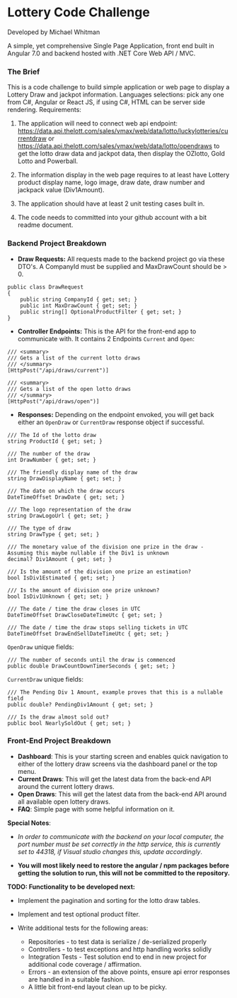 Lottery Code Challenge 
=========
Developed by Michael Whitman


A simple, yet comprehensive Single Page Application, front end built in Angular 7.0 and backend hosted with .NET Core Web API / MVC.

### The Brief

This is a code challenge to build simple application or web page to display a Lottery Draw and jackpot information.
Languages selections: pick any one from C#, Angular or React JS, if using C#, HTML can be server side rendering. 
Requirements:
1. The application will need to connect web api endpoint:
https://data.api.thelott.com/sales/vmax/web/data/lotto/luckylotteries/currentdraw or 
https://data.api.thelott.com/sales/vmax/web/data/lotto/opendraws to get the lotto draw data and jackpot data, then display the OZlotto, Gold Lotto and Powerball.

2. The information display in the web page requires to at least have Lottery product display name, 
logo image, draw date, draw number and jackpack value (Div1Amount). 

3. The application should have at least 2 unit testing cases built in. 

4. The code needs to committed into your github account with a bit readme document. 


### Backend Project Breakdown

+ **Draw Requests:**
All requests made to the backend project go via these DTO's.
A CompanyId must be supplied and MaxDrawCount should be > 0.
```
public class DrawRequest
{
    public string CompanyId { get; set; }
    public int MaxDrawCount { get; set; }
    public string[] OptionalProductFilter { get; set; }
}
```

+ **Controller Endpoints:**
This is the API for the front-end app to communicate with.  It contains 2 Endpoints `Current` and `Open`:
```
/// <summary>
/// Gets a list of the current lotto draws
/// </summary>
[HttpPost("/api/draws/current")]

/// <summary>
/// Gets a list of the open lotto draws
/// </summary>
[HttpPost("/api/draws/open")]
```
+ **Responses:** 
Depending on the endpoint envoked, you will get back either an `OpenDraw` or `CurrentDraw` response object if successful.
```
/// The Id of the lotto draw
string ProductId { get; set; }

/// The number of the draw
int DrawNumber { get; set; }

/// The friendly display name of the draw
string DrawDisplayName { get; set; }

/// The date on which the draw occurs
DateTimeOffset DrawDate { get; set; }

/// The logo representation of the draw 
string DrawLogoUrl { get; set; }

/// The type of draw
string DrawType { get; set; }

/// The monetary value of the division one prize in the draw - Assuming this maybe nullable if the Div1 is unknown
decimal? Div1Amount { get; set; }

/// Is the amount of the division one prize an estimation?
bool IsDiv1Estimated { get; set; }

/// Is the amount of division one prize unknown?
bool IsDiv1Unknown { get; set; }

/// The date / time the draw closes in UTC
DateTimeOffset DrawCloseDateTimeUtc { get; set; }

/// The date / time the draw stops selling tickets in UTC
DateTimeOffset DrawEndSellDateTimeUtc { get; set; }
```
`OpenDraw` unique fields:
```
/// The number of seconds until the draw is commenced
public double DrawCountDownTimerSeconds { get; set; }
```
`CurrentDraw` unique fields:
```
/// The Pending Div 1 Amount, example proves that this is a nullable field
public double? PendingDiv1Amount { get; set; }

/// Is the draw almost sold out?
public bool NearlySoldOut { get; set; }
```

### Front-End Project Breakdown

+ **Dashboard**: This is your starting screen and enables quick navigation to either of the lottery draw screens via the dashboard panel or the top menu.
+ **Current Draws**: This will get the latest data from the back-end API around the current lottery draws.
+ **Open Draws**: This will get the latest data from the back-end API around all available open lottery draws.
+ **FAQ**: Simple page with some helpful information on it.

**Special Notes**: 
- *In order to communicate with the backend on your local computer, the port number must be set correctly in the http service, this is currently set to 44318, if Visual studio changes this, update accordingly*.

- **You will most likely need to restore the angular / npm packages before getting the solution to run, this will not be committed to the repository.**


**TODO: Functionality to be developed next:**

- Implement the pagination and sorting for the lotto draw tables.

- Implement and test optional product filter.

- Write additional tests for the following areas:
    - Repositories - to test data is serialize / de-serialized properly  
    - Controllers - to test exceptions and http handling works solidly
    - Integration Tests - Test solution end to end in new project for additional code coverage / affirmation.
    - Errors - an extension of the above points, ensure api error responses are handled in a suitable fashion.
    - A little bit front-end layout clean up to be picky.
